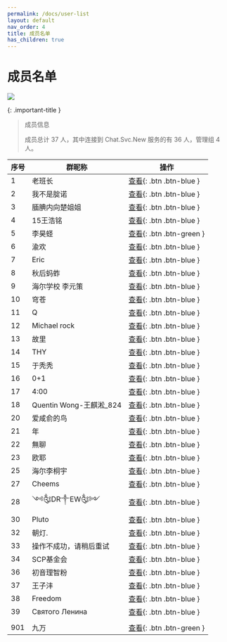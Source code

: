 ```yaml
---
permalink: /docs/user-list
layout: default
nav_order: 4
title: 成员名单
has_children: true
---
```


# 成员名单

![](https://img.shields.io/badge/上次更新-2023.8.18-a)

{: .important-title }
> 成员信息
>
> 成员总计 37 人，其中连接到 Chat.Svc.New 服务的有 36 人，管理组 4 人。


|序号|群昵称|操作|
|-|-|-|
|1|老班长|[查看](/study-together-docs/docs/user-list/1.html){: .btn .btn-blue }|
|2|我不是腚诺|[查看](/study-together-docs/docs/user-list/2.html){: .btn .btn-blue }|
|3|腼腆内向楚姐姐|[查看](/study-together-docs/docs/user-list/3.html){: .btn .btn-blue }|
|4|15王浩铭|[查看](/study-together-docs/docs/user-list/4.html){: .btn .btn-blue }|
|5|李昊蛏|[查看](/study-together-docs/docs/user-list/5.html){: .btn .btn-green }|
|6|渝欢|[查看](/study-together-docs/docs/user-list/6.html){: .btn .btn-blue }|
|7|Eric|[查看](/study-together-docs/docs/user-list/7.html){: .btn .btn-blue }|
|8|秋后蚂蚱|[查看](/study-together-docs/docs/user-list/8.html){: .btn .btn-blue }|
|9|海尔学校 李元策|[查看](/study-together-docs/docs/user-list/9.html){: .btn .btn-blue }|
|10|穹苍|[查看](10.html){: .btn .btn-blue }|
|11|Q|[查看](/study-together-docs/docs/user-list/11.html){: .btn .btn-blue }|
|12|Michael rock|[查看](/study-together-docs/docs/user-list/12.html){: .btn .btn-blue }|
|13|故里|[查看](/study-together-docs/docs/user-list/13.html){: .btn .btn-blue }|
|14|THY|[查看](/study-together-docs/docs/user-list/14.html){: .btn .btn-blue }|
|15|于秃秃|[查看](/study-together-docs/docs/user-list/15.html){: .btn .btn-blue }|
|16|0+1|[查看](/study-together-docs/docs/user-list/16.html){: .btn .btn-blue }|
|17|4:00|[查看](/study-together-docs/docs/user-list/17.html){: .btn .btn-blue }|
|18|Quentin Wong-王麒淞_824|[查看](/study-together-docs/docs/user-list/18.html){: .btn .btn-blue }|
|20|爱咸俞的鸟|[查看](/study-together-docs/docs/user-list/20.html){: .btn .btn-blue }|
|21|年|[查看](/study-together-docs/docs/user-list/21.html){: .btn .btn-blue }|
|22|無聊|[查看](/study-together-docs/docs/user-list/22.html){: .btn .btn-blue }|
|23|欧耶|[查看](/study-together-docs/docs/user-list/23.html){: .btn .btn-blue }|
|25|海尔李桐宇|[查看](/study-together-docs/docs/user-list/25.html){: .btn .btn-blue }|
|27|Cheems|[查看](/study-together-docs/docs/user-list/27.html){: .btn .btn-blue }|
|28|༺༃DR༒EW༃༻|[查看](/study-together-docs/docs/user-list/28.html){: .btn .btn-blue }|
|30|Pluto|[查看](/study-together-docs/docs/user-list/30.html){: .btn .btn-blue }|
|32|朝灯.|[查看](/study-together-docs/docs/user-list/32.html){: .btn .btn-blue }|
|33|操作不成功，请稍后重试|[查看](/study-together-docs/docs/user-list/33.html){: .btn .btn-blue }|
|34|SCP基金会|[查看](/study-together-docs/docs/user-list/34.html){: .btn .btn-blue }|
|36|初音理智粉|[查看](/study-together-docs/docs/user-list/36.html){: .btn .btn-blue }|
|37|王子沣|[查看](/study-together-docs/docs/user-list/37.html){: .btn .btn-blue }|
|38|Freedom|[查看](/study-together-docs/docs/user-list/38.html){: .btn .btn-blue }|
|39|Святого Ленина|[查看](/study-together-docs/docs/user-list/39.html){: .btn .btn-blue }|
|||
|901|九万|[查看](/study-together-docs/docs/user-list/901.html){: .btn .btn-green }|
